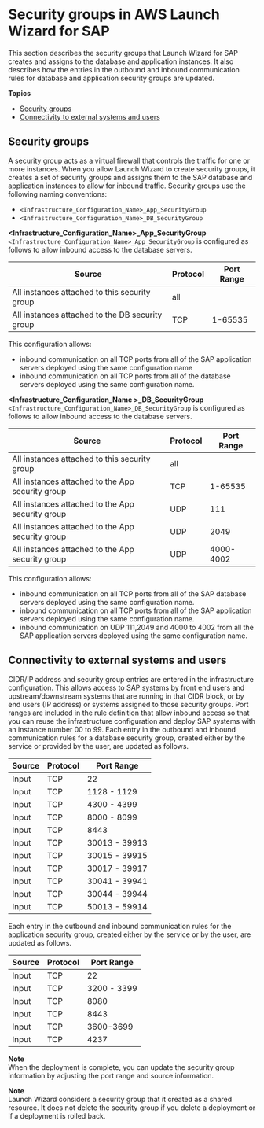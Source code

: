 # Security groups in AWS Launch Wizard for SAP<a name="launch-wizard-sap-security-groups"></a>

This section describes the security groups that Launch Wizard for SAP creates and assigns to the database and application instances\. It also describes how the entries in the outbound and inbound communication rules for database and application security groups are updated\. 

**Topics**
+ [Security groups](#launchwizard-sap-security-groups-configuration)
+ [Connectivity to external systems and users](#launchwizard-sap-security-groups-connectivity)

## Security groups<a name="launchwizard-sap-security-groups-configuration"></a>

A security group acts as a virtual firewall that controls the traffic for one or more instances\. When you allow Launch Wizard to create security groups, it creates a set of security groups and assigns them to the SAP database and application instances to allow for inbound traffic\. Security groups use the following naming conventions:
+ `<Infrastructure_Configuration_Name>_App_SecurityGroup`
+ `<Infrastructure_Configuration_Name>_DB_SecurityGroup`

**<Infrastructure\_Configuration\_Name>\_App\_SecurityGroup**  
`<Infrastructure_Configuration_Name>_App_SecurityGroup` is configured as follows to allow inbound access to the database servers\.


| Source | Protocol | Port Range | 
| --- | --- | --- | 
| All instances attached to this security group | all |  | 
| All instances attached to the DB security group |  TCP  | 1\-65535 | 

This configuration allows:
+ inbound communication on all TCP ports from all of the SAP application servers deployed using the same configuration name 
+ inbound communication on all TCP ports from all of the database servers deployed using the same configuration name\. 

**<Infrastructure\_Configuration\_Name >\_DB\_SecurityGroup**  
`<Infrastructure_Configuration_Name>_DB_SecurityGroup` is configured as follows to allow inbound access to the database servers\.


| Source | Protocol | Port Range | 
| --- | --- | --- | 
| All instances attached to this security group | all |  | 
| All instances attached to the App security group |  TCP  | 1\-65535 | 
| All instances attached to the App security group | UDP | 111 | 
| All instances attached to the App security group | UDP | 2049 | 
| All instances attached to the App security group | UDP | 4000\-4002 | 

This configuration allows:
+ inbound communication on all TCP ports from all of the SAP database servers deployed using the same configuration name\.
+ inbound communication on all TCP ports from all of the SAP application servers deployed using the same configuration name\.
+ inbound communication on UDP 111,2049 and 4000 to 4002 from all the SAP application servers deployed using the same configuration name\.

## Connectivity to external systems and users<a name="launchwizard-sap-security-groups-connectivity"></a>

CIDR/IP address and security group entries are entered in the infrastructure configuration\. This allows access to SAP systems by front end users and upstream/downstream systems that are running in that CIDR block, or by end users \(IP address\) or systems assigned to those security groups\. Port ranges are included in the rule definition that allow inbound access so that you can reuse the infrastructure configuration and deploy SAP systems with an instance number 00 to 99\. Each entry in the outbound and inbound communication rules for a database security group, created either by the service or provided by the user, are updated as follows\. 


| Source | Protocol | Port Range | 
| --- | --- | --- | 
| Input |  TCP  | 22 | 
| Input |  TCP  | 1128 \- 1129 | 
| Input |  TCP  | 4300 \- 4399 | 
| Input |  TCP  | 8000 \- 8099 | 
| Input |  TCP  | 8443 | 
| Input |  TCP  | 30013 \- 39913 | 
| Input |  TCP  | 30015 \- 39915 | 
| Input |  TCP  | 30017 \- 39917 | 
| Input |  TCP  | 30041 \- 39941 | 
| Input |  TCP  | 30044 \- 39944 | 
| Input |  TCP  | 50013 \- 59914 | 

Each entry in the outbound and inbound communication rules for the application security group, created either by the service or by the user, are updated as follows\.


| Source | Protocol | Port Range | 
| --- | --- | --- | 
| Input |  TCP  | 22 | 
| Input |  TCP  | 3200 \- 3399 | 
| Input |  TCP  | 8080 | 
| Input |  TCP  | 8443 | 
| Input |  TCP  | 3600\-3699 | 
| Input | TCP  | 4237 | 

**Note**  
When the deployment is complete, you can update the security group information by adjusting the port range and source information\.

**Note**  
Launch Wizard considers a security group that it created as a shared resource\. It does not delete the security group if you delete a deployment or if a deployment is rolled back\. 
